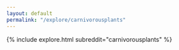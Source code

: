 ```yaml
---
layout: default
permalink: "/explore/carnivorousplants"
---
```


{% include explore.html subreddit="carnivorousplants" %}
